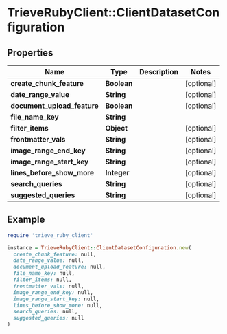 # TrieveRubyClient::ClientDatasetConfiguration

## Properties

| Name | Type | Description | Notes |
| ---- | ---- | ----------- | ----- |
| **create_chunk_feature** | **Boolean** |  | [optional] |
| **date_range_value** | **String** |  | [optional] |
| **document_upload_feature** | **Boolean** |  | [optional] |
| **file_name_key** | **String** |  |  |
| **filter_items** | **Object** |  | [optional] |
| **frontmatter_vals** | **String** |  | [optional] |
| **image_range_end_key** | **String** |  | [optional] |
| **image_range_start_key** | **String** |  | [optional] |
| **lines_before_show_more** | **Integer** |  | [optional] |
| **search_queries** | **String** |  | [optional] |
| **suggested_queries** | **String** |  | [optional] |

## Example

```ruby
require 'trieve_ruby_client'

instance = TrieveRubyClient::ClientDatasetConfiguration.new(
  create_chunk_feature: null,
  date_range_value: null,
  document_upload_feature: null,
  file_name_key: null,
  filter_items: null,
  frontmatter_vals: null,
  image_range_end_key: null,
  image_range_start_key: null,
  lines_before_show_more: null,
  search_queries: null,
  suggested_queries: null
)
```

